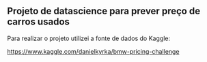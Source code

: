 ## **Projeto de datascience para prever preço de carros usados**

Para realizar o projeto utilizei a fonte de dados do Kaggle:

https://www.kaggle.com/danielkyrka/bmw-pricing-challenge

